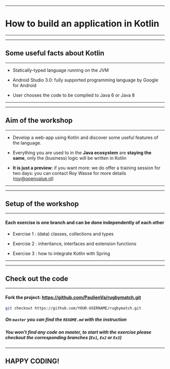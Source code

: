 <!-- python3 -m http.server -->



****
# How to build an application in Kotlin


****

---

## Some useful facts about Kotlin
****

- Statically-typed language running on the JVM 


- Android Studio 3.0: fully supported programming language by Google for Android


- User chooses the code to be compiled to Java 6 or Java 8
****


---
## Aim of the workshop
****

- Develop a web-app using Kotlin and discover some useful features of the language.


- Everything you are used to in the **Java ecosystem** are **staying the same**, only the (business) logic will be written in Kotlin

- **It is just a preview**: if you want more: we do offer a training session for two days: you can contact Roy Wasse for more details (roy@openvalue.nl)
****
---
## Setup of the workshop
****

#### Each exercise is one branch and can be done independently of each other

- Exercise 1 : (data) classes, collections and types


- Exercise 2 : inheritance, interfaces and extension functions


- Exercise 3 : how to integrate Kotlin with Spring
****


---

## Check out the code
****

#### Fork the project: https://github.com/PaulienVa/rugbymatch.git

```bash
git checkout https://github.com/YOUR-USERNAME/rugbymatch.git
```

##### On `master` you can find the `README.md` with the instruction
##### You won't find any code on master, to start with the exercise please checkout the corresponding branches (`Ex1`, `Ex2` or `Ex3`) 
****


## HAPPY CODING!